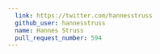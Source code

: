 ```yaml
---
  link: https://twitter.com/hannesstruss
  github_user: hannesstruss
  name: Hannes Struss
  pull_request_number: 594
---
```


